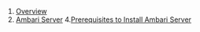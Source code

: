 1. [Overview](https://github.com/acceldata-io/odpdocumentation/wiki/Overiew)
2. [Ambari Server](https://github.com/acceldata-io/odpdocumentation/wiki/Ambari-Server)
4.[Prerequisites to Install Ambari Server](https://github.com/acceldata-io/odpdocumentation/wiki/Prerequisites-to-Install-Ambari-Server)


